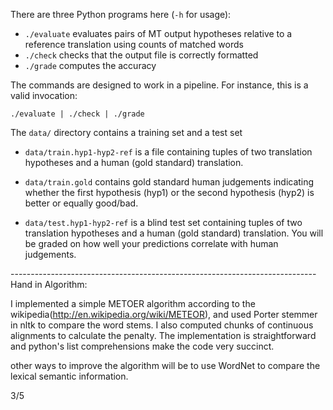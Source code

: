 There are three Python programs here (`-h` for usage):

 - `./evaluate` evaluates pairs of MT output hypotheses relative to a reference translation using counts of matched words
 - `./check` checks that the output file is correctly formatted
 - `./grade` computes the accuracy

The commands are designed to work in a pipeline. For instance, this is a valid invocation:

    ./evaluate | ./check | ./grade


The `data/` directory contains a training set and a test set

 - `data/train.hyp1-hyp2-ref` is a file containing tuples of two translation hypotheses and a human (gold standard) translation.

 - `data/train.gold` contains gold standard human judgements indicating whether the first hypothesis (hyp1) or the second hypothesis (hyp2) is better or equally good/bad.

 - `data/test.hyp1-hyp2-ref` is a blind test set containing tuples of two translation hypotheses and a human (gold standard) translation. You will be graded on how well your predictions correlate with human judgements.

---------------------------------------------------------------------------- Hand in
Algorithm:

I implemented a simple METOER algorithm according to the wikipedia(http://en.wikipedia.org/wiki/METEOR), and used Porter stemmer in nltk to compare the word stems. I also computed chunks of continuous alignments to calculate the penalty. The implementation is straightforward and python's list comprehensions make the code very succinct. 

other ways to improve the algorithm will be to use WordNet to compare the lexical semantic information.

3/5
